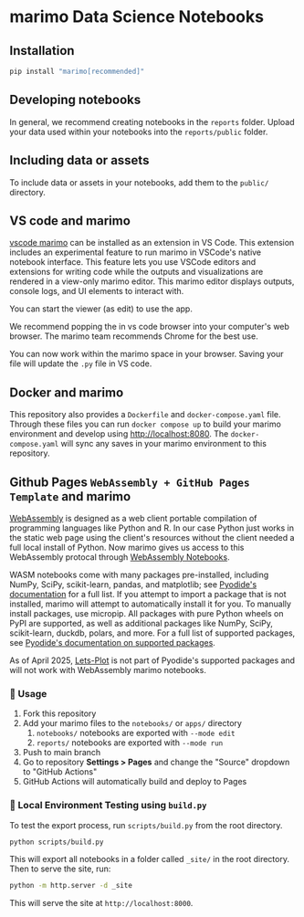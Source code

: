 # marimo Data Science Notebooks

## Installation

```bash
pip install "marimo[recommended]"
```

## Developing notebooks

In general, we recommend creating notebooks in the `reports` folder. Upload your data used within your notebooks into the `reports/public` folder.

## Including data or assets

To include data or assets in your notebooks, add them to the `public/` directory.


## VS code and marimo

[vscode marimo](https://marketplace.visualstudio.com/items?itemName=marimo-team.vscode-marimo) can be installed as an extension in VS Code. This extension includes an experimental feature to run marimo in VSCode's native notebook interface. This feature lets you use VSCode editors and extensions for writing code while the outputs and visualizations are rendered in a view-only marimo editor. This marimo editor displays outputs, console logs, and UI elements to interact with.

You can start the viewer (as edit) to use the app.

[](marimo_vscode_gui.png)

We recommend popping the in vs code browser into your computer's web browser. The marimo team recommends Chrome for the best use.

You can now work within the marimo space in your browser.  Saving your file will update the `.py` file in VS code.


## Docker and marimo

This repository also provides a `Dockerfile` and `docker-compose.yaml` file. Through these files you can run `docker compose up` to build your marimo environment and develop using [http://localhost:8080](http://localhost:8080). The `docker-compose.yaml` will sync any saves in your marimo environment to this repository.

## Github Pages `WebAssembly + GitHub Pages Template` and marimo

[WebAssembly](https://webassembly.org) is designed as a web client portable compilation of programming languages like Python and R. In our case Python just works in the static web page using the client's resources without the client needed a full local install of Python. Now marimo gives us access to this WebAssembly protocal through [WebAssembly Notebooks](https://docs.marimo.io/guides/wasm/).

WASM notebooks come with many packages pre-installed, including NumPy, SciPy, scikit-learn, pandas, and matplotlib; see [Pyodide's documentation](https://pyodide.org/en/stable/usage/packages-in-pyodide.html) for a full list. If you attempt to import a package that is not installed, marimo will attempt to automatically install it for you. To manually install packages, use micropip. All packages with pure Python wheels on PyPI are supported, as well as additional packages like NumPy, SciPy, scikit-learn, duckdb, polars, and more. For a full list of supported packages, see [Pyodide's documentation on supported packages](https://pyodide.org/en/stable/usage/packages-in-pyodide.html).

As of April 2025, [Lets-Plot](https://lets-plot.org) is not part of Pyodide's supported packages and will not work with WebAssembly marimo notebooks.

### 🚀 Usage

1. Fork this repository
2. Add your marimo files to the `notebooks/` or `apps/` directory
   1. `notebooks/` notebooks are exported with `--mode edit`
   2. `reports/` notebooks are exported with `--mode run`
3. Push to main branch
4. Go to repository **Settings > Pages** and change the "Source" dropdown to "GitHub Actions"
5. GitHub Actions will automatically build and deploy to Pages


### 🧪 Local Environment Testing using `build.py`

To test the export process, run `scripts/build.py` from the root directory.

```bash
python scripts/build.py
```

This will export all notebooks in a folder called `_site/` in the root directory. Then to serve the site, run:

```bash
python -m http.server -d _site
```

This will serve the site at `http://localhost:8000`.
